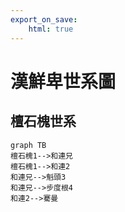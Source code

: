 ```yaml
---
export_on_save:
    html: true
---
```


# 漢鮮卑世系圖

## 檀石槐世系

```mermaid
graph TB
檀石槐1-->和連兄
檀石槐1-->和連2
和連兄-->魁頭3
和連兄-->步度根4
和連2-->騫曼
```